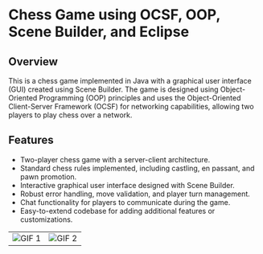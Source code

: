 # Chess Game using OCSF, OOP, Scene Builder, and Eclipse

## Overview
This is a chess game implemented in Java with a graphical user interface (GUI) created using Scene Builder.
The game is designed using Object-Oriented Programming (OOP) principles and uses the Object-Oriented Client-Server Framework (OCSF) for networking capabilities, 
allowing two players to play chess over a network.

## Features
- Two-player chess game with a server-client architecture.
- Standard chess rules implemented, including castling, en passant, and pawn promotion.
- Interactive graphical user interface designed with Scene Builder.
- Robust error handling, move validation, and player turn management.
- Chat functionality for players to communicate during the game.
- Easy-to-extend codebase for adding additional features or customizations.


<table>
  <tr>
    <td><img src="[ChessGifNadav](https://github.com/ravidp30/ChessGame/assets/118973872/12848b50-c337-469f-bc0d-16ad3436093b)" alt="GIF 1"></td>
    <td><img src="[ChessGifNadav](https://github.com/ravidp30/ChessGame/assets/118973872/12848b50-c337-469f-bc0d-16ad3436093b)" alt="GIF 2"></td>
  </tr>
</table>

